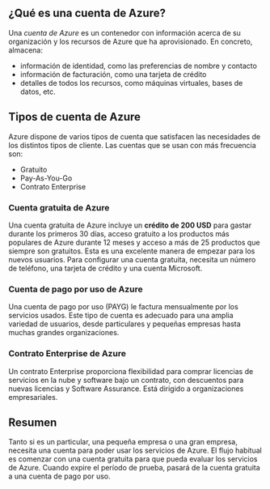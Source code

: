 ## <a name="what-is-an-azure-account"></a>¿Qué es una cuenta de Azure?

Una _cuenta de Azure_ es un contenedor con información acerca de su organización y los recursos de Azure que ha aprovisionado. En concreto, almacena:

- información de identidad, como las preferencias de nombre y contacto
- información de facturación, como una tarjeta de crédito
- detalles de todos los recursos, como máquinas virtuales, bases de datos, etc.

## <a name="azure-account-types"></a>Tipos de cuenta de Azure

Azure dispone de varios tipos de cuenta que satisfacen las necesidades de los distintos tipos de cliente. Las cuentas que se usan con más frecuencia son:

- Gratuito
- Pay-As-You-Go
- Contrato Enterprise

### <a name="azure-free-account"></a>Cuenta gratuita de Azure

Una cuenta gratuita de Azure incluye un **crédito de 200 USD** para gastar durante los primeros 30 días, acceso gratuito a los productos más populares de Azure durante 12 meses y acceso a más de 25 productos que siempre son gratuitos. Esta es una excelente manera de empezar para los nuevos usuarios. Para configurar una cuenta gratuita, necesita un número de teléfono, una tarjeta de crédito y una cuenta Microsoft.

### <a name="azure-pay-as-you-go-account"></a>Cuenta de pago por uso de Azure

Una cuenta de pago por uso (PAYG) le factura mensualmente por los servicios usados. Este tipo de cuenta es adecuado para una amplia variedad de usuarios, desde particulares y pequeñas empresas hasta muchas grandes organizaciones.

### <a name="azure-enterprise-agreement"></a>Contrato Enterprise de Azure

Un contrato Enterprise proporciona flexibilidad para comprar licencias de servicios en la nube y software bajo un contrato, con descuentos para nuevas licencias y Software Assurance. Está dirigido a organizaciones empresariales.

## <a name="summary"></a>Resumen

Tanto si es un particular, una pequeña empresa o una gran empresa, necesita una cuenta para poder usar los servicios de Azure. El flujo habitual es comenzar con una cuenta gratuita para que pueda evaluar los servicios de Azure. Cuando expire el período de prueba, pasará de la cuenta gratuita a una cuenta de pago por uso.